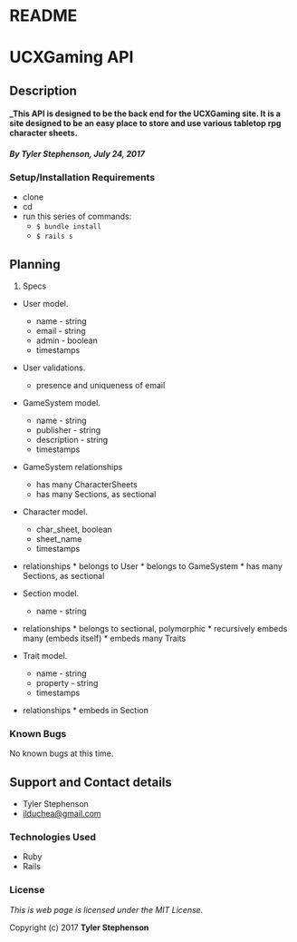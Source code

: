 # README

# UCXGaming API

## Description

#### _**This API is designed to be the back end for the UCXGaming site. It is a site designed to be an easy place to store and use various tabletop rpg character sheets.**

#### _**By Tyler Stephenson, July 24, 2017**_

### Setup/Installation Requirements
* clone <link to repo>
* cd <local repo>
* run this series of commands:
  * `$ bundle install`
  * `$ rails s`

## Planning

1. Specs
  * User model.
    * name - string
    * email - string
    * admin - boolean
    * timestamps
  * User validations.
    * presence and uniqueness of email

  * GameSystem model.
    * name - string
    * publisher - string
    * description - string
    * timestamps
  * GameSystem relationships
    * has many CharacterSheets
    * has many Sections, as sectional

  * Character model.
    * char_sheet, boolean
    * sheet_name
    * timestamps
  *  relationships
    * belongs to User
    * belongs to GameSystem
    * has many Sections, as sectional

  * Section model.
    * name - string
  *  relationships
    * belongs to sectional, polymorphic
    * recursively embeds many (embeds itself)
    * embeds many Traits

  * Trait model.
    * name - string
    * property - string
    * timestamps
  *  relationships
    * embeds in Section


### Known Bugs
No known bugs at this time.

## Support and Contact details
* Tyler Stephenson
* ilduchea@gmail.com

### Technologies Used

* Ruby
* Rails

### License

*This is web page is licensed under the MIT License.*

Copyright (c) 2017 **Tyler Stephenson**
